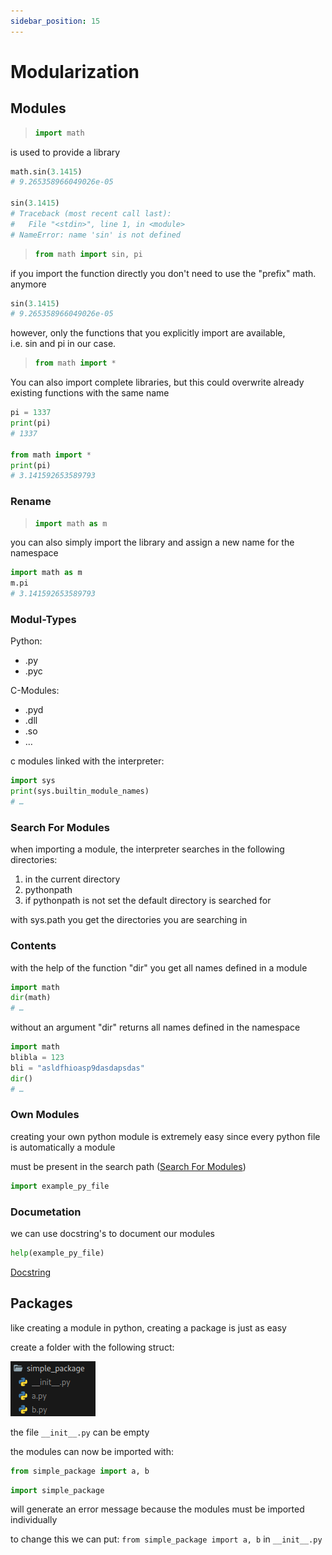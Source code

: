 ```yaml
---
sidebar_position: 15
---
```


# Modularization

## Modules

> ```py
> import math
> ```

is used to provide a library

```py
math.sin(3.1415)
# 9.265358966049026e-05

sin(3.1415)
# Traceback (most recent call last):
#   File "<stdin>", line 1, in <module>
# NameError: name 'sin' is not defined
```

> ```py
> from math import sin, pi
> ```

if you import the function directly you don't need to use the "prefix" math. anymore

```py
sin(3.1415)
# 9.265358966049026e-05
```

however, only the functions that you explicitly import are available,  
i.e. sin and pi in our case.

> ```py
> from math import *
> ```

You can also import complete libraries, but this could overwrite already existing functions with the same name

```py
pi = 1337
print(pi)
# 1337

from math import *
print(pi)
# 3.141592653589793
```

### Rename

> ```py
> import math as m
> ```

you can also simply import the library and assign a new name for the namespace

```py
import math as m
m.pi
# 3.141592653589793
```

### Modul-Types

Python:

- .py
- .pyc

C-Modules:

- .pyd
- .dll
- .so
- …

c modules linked with the interpreter:

```py
import sys
print(sys.builtin_module_names)
# …
```

### Search For Modules

when importing a module, the interpreter searches in the following directories:

1. in the current directory
2. pythonpath
3. if pythonpath is not set the default directory is searched for

with sys.path you get the directories you are searching in

### Contents

with the help of the function "dir" you get all names defined in a module

```py
import math
dir(math)
# …
```

without an argument "dir" returns all names defined in the namespace

```py
import math
blibla = 123
bli = "asldfhioasp9dasdapsdas"
dir()
# …
```

### Own Modules

creating your own python module is extremely easy since every python file is automatically a module

must be present in the search path ([Search For Modules](#search-for-modules))

```py
import example_py_file
```

### Documetation

we can use docstring's to document our modules

```py
help(example_py_file)
```

[Docstring](functions.md#docstring)

## Packages

like creating a module in python, creating a package is just as easy

create a folder with the following struct:

![simple_package](image/simple_packages.png)

the file `__init__.py` can be empty

the modules can now be imported with:

```py
from simple_package import a, b
```

```py
import simple_package
```

will generate an error message because the modules must be imported individually

to change this we can put:
`from simple_package import a, b`
in `__init__.py`
